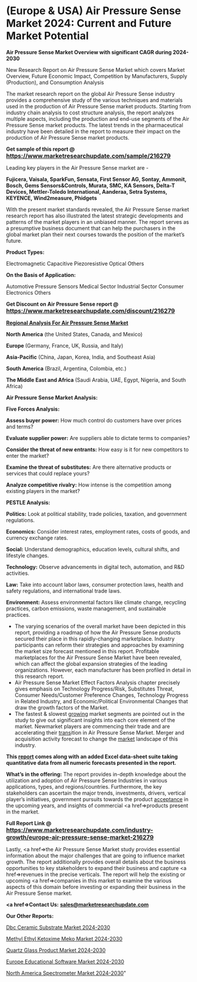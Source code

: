 # (Europe & USA) Air Pressure Sense Market 2024: Current and Future Market Potential

<strong>Air Pressure Sense Market Overview with significant CAGR during 2024-2030</strong>

New Research Report on Air Pressure Sense Market which covers Market Overview, Future Economic Impact, Competition by Manufacturers, Supply (Production), and Consumption Analysis

The market research report on the global Air Pressure Sense industry provides a comprehensive study of the various techniques and materials used in the production of Air Pressure Sense market products. Starting from industry chain analysis to cost structure analysis, the report analyzes multiple aspects, including the production and end-use segments of the Air Pressure Sense market products. The latest trends in the pharmaceutical industry have been detailed in the report to measure their impact on the production of Air Pressure Sense market products.

<strong>Get sample of this report @ <a href=https://www.marketresearchupdate.com/sample/216279><font size=3 color=#0000ff>https://www.marketresearchupdate.com/sample/216279</font></a></strong>

Leading key players in the Air Pressure Sense market are -

<strong>Fujicera, Vaisala, SparkFun, Sensata, First Sensor AG, Sontay, Ammonit, Bosch, Gems Sensors&Controls, Murata, SMC, KA Sensors, Delta-T Devices, Mettler-Toledo International, Aanderaa, Setra Systems, KEYENCE, Wind2measure, Phidgets</strong>

With the present market standards revealed, the Air Pressure Sense market research report has also illustrated the latest strategic developments and patterns of the market players in an unbiased manner. The report serves as a presumptive business document that can help the purchasers in the global market plan their next courses towards the position of the market’s future.

<strong>Product Types:</strong>

Electromagnetic
Capacitive
Piezoresistive
Optical
Others

<strong>On the Basis of Application:</strong>

Automotive Pressure Sensors
Medical Sector
Industrial Sector
Consumer Electronics
Others

<strong>Get Discount on Air Pressure Sense report @ <a href=https://www.marketresearchupdate.com/discount/216279><font size=3 color=#0000ff>https://www.marketresearchupdate.com/discount/216279</font></a></strong>

<strong><u><b>Regional Analysis For Air Pressure Sense Market</b></u></strong>

<strong><b>North America</b></strong> (the United States, Canada, and Mexico)

<strong><b>Europe </b></strong>(Germany, France, UK, Russia, and Italy)

<strong><b>Asia-Pacific</b></strong> (China, Japan, Korea, India, and Southeast Asia)

<strong><b>South America</b></strong> (Brazil, Argentina, Colombia, etc.)

<strong><b>The Middle East and Africa</b></strong> (Saudi Arabia, UAE, Egypt, Nigeria, and South Africa)

<strong>Air Pressure Sense Market Analysis:</strong>

<strong>Five Forces Analysis:</strong>

<strong>Assess buyer power:</strong> How much control do customers have over prices and terms?

<strong>Evaluate supplier power:</strong> Are suppliers able to dictate terms to companies?

<strong>Consider the threat of new entrants:</strong> How easy is it for new competitors to enter the market?

<strong>Examine the threat of substitutes:</strong> Are there alternative products or services that could replace yours?

<strong>Analyze competitive rivalry:</strong> How intense is the competition among existing players in the market?

<strong>PESTLE Analysis:</strong>

<strong>Politics:</strong> Look at political stability, trade policies, taxation, and government regulations.

<strong>Economics:</strong> Consider interest rates, employment rates, costs of goods, and currency exchange rates.

<strong>Social:</strong> Understand demographics, education levels, cultural shifts, and lifestyle changes.

<strong>Technology:</strong> Observe advancements in digital tech, automation, and R&D activities.

<strong>Law:</strong> Take into account labor laws, consumer protection laws, health and safety regulations, and international trade laws.

<strong>Environment:</strong> Assess environmental factors like climate change, recycling practices, carbon emissions, waste management, and sustainable practices.

<ul>
  <li>The varying scenarios of the overall market have been depicted in this report, providing a roadmap of how the Air Pressure Sense products secured their place in this rapidly-changing marketplace. Industry participants can reform their strategies and approaches by examining the market size forecast mentioned in this report. Profitable marketplaces for the Air Pressure Sense Market have been revealed, which can affect the global expansion strategies of the leading organizations. However, each manufacturer has been profiled in detail in this research report.</li>
  <li>Air Pressure Sense Market Effect Factors Analysis chapter precisely gives emphasis on Technology Progress/Risk, Substitutes Threat, Consumer Needs/Customer Preference Changes, Technology Progress in Related Industry, and Economic/Political Environmental Changes that draw the growth factors of the Market.</li>
  <li>The fastest &amp; slowest <a href=ASDF991299>growing</a> market segments are pointed out in the study to give out significant insights into each core element of the market. Newmarket players are commencing their trade and are accelerating their <a href=>trans</a>ition in Air Pressure Sense Market. Merger and acquisition activity forecast to change the <a href=>market</a> landscape of this industry.</li>
</ul>
<strong>This <a href=>report</a> comes along with an added Excel data-sheet suite taking quantitative data from all numeric forecasts presented in the report.</strong>

<strong>What’s in the offering:</strong> The report provides in-depth knowledge about the utilization and adoption of Air Pressure Sense Industries in various applications, types, and regions/countries. Furthermore, the key stakeholders can ascertain the major trends, investments, drivers, vertical player’s initiatives, government pursuits towards the product <a href=ASDF881288>acceptance</a> in the upcoming years, and insights of commercial <a href=>products</a> present in the market.

<strong>Full Report Link @ <a href=https://www.marketresearchupdate.com/industry-growth/europe-air-pressure-sense-market-216279><font size=3 color=#0000ff>https://www.marketresearchupdate.com/industry-growth/europe-air-pressure-sense-market-216279</font></a></strong>

Lastly, <a href=>the</a> Air Pressure Sense Market study provides essential information about the major challenges that are going to influence market growth. The report additionally provides overall details about the business opportunities to key stakeholders to expand their business and capture <a href=>revenues</a> in the precise verticals. The report will help the existing or upcoming <a href=>companies</a> in this market to examine the various aspects of this domain before investing or expanding their business in the Air Pressure Sense market.

<strong><a href=><strong>Contact Us:</strong></a></strong>
<strong>sales@marketresearchupdate.com</strong>

<strong>Our Other Reports:</strong>

<a href=https://www.linkedin.com/pulse/dbc-ceramic-substrate-market-analyzing-latest-developments>Dbc Ceramic Substrate Market 2024-2030</a>

<a href=https://www.linkedin.com/pulse/methyl-ethyl-ketoxime-meko-market-outlooks-2023>Methyl Ethyl Ketoxime Meko Market 2024-2030</a>

<a href=https://www.linkedin.com/pulse/quartz-glass-product-market-2023-remarking>Quartz Glass Product Market 2024-2030</a>

<a href=https://www.linkedin.com/pulse/europe-educational-software-market-2023-industry-jnaof/>Europe Educational Software Market 2024-2030</a>

<a href=https://www.linkedin.com/pulse/north-america-spectrometer-market-future-scope-ipylf/>North America Spectrometer Market 2024-2030</a>"
